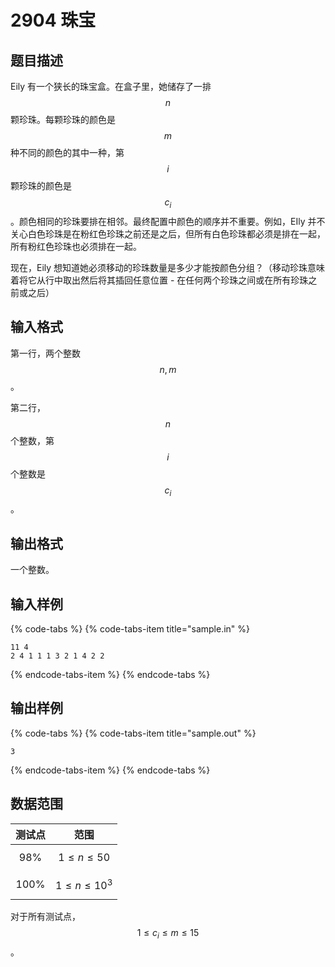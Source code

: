 # 2904 珠宝

## 题目描述

Eily 有一个狭长的珠宝盒。在盒子里，她储存了一排 $$n$$ 颗珍珠。每颗珍珠的颜色是 $$m$$ 种不同的颜色的其中一种，第 $$i$$ 颗珍珠的颜色是 $$c_i$$。颜色相同的珍珠要排在相邻。最终配置中颜色的顺序并不重要。例如，EIly 并不关心白色珍珠是在粉红色珍珠之前还是之后，但所有白色珍珠都必须是排在一起，所有粉红色珍珠也必须排在一起。

现在，Eily 想知道她必须移动的珍珠数量是多少才能按颜色分组？（移动珍珠意味着将它从行中取出然后将其插回任意位置 - 在任何两个珍珠之间或在所有珍珠之前或之后）

## 输入格式

第一行，两个整数 $$n,\,m$$。

第二行，$$n$$ 个整数，第 $$i$$ 个整数是 $$c_i$$。

## 输出格式

一个整数。

## 输入样例

{% code-tabs %}
{% code-tabs-item title="sample.in" %}
```text
11 4
2 4 1 1 1 3 2 1 4 2 2
```
{% endcode-tabs-item %}
{% endcode-tabs %}

## 输出样例

{% code-tabs %}
{% code-tabs-item title="sample.out" %}
```text
3
```
{% endcode-tabs-item %}
{% endcode-tabs %}

## 数据范围

| 测试点 | 范围 |
| :---: | :---: |
| 98% | $$1 \leq n \leq 50$$ |
| 100% | $$1 \leq n \leq 10^3$$ |

对于所有测试点，$$1 \leq c_i \leq m \leq 15$$。

